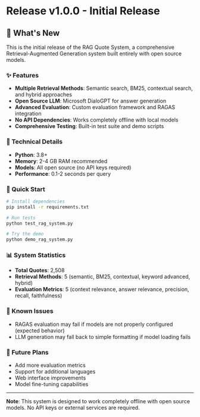 # Release v1.0.0 - Initial Release

## 🎉 What's New

This is the initial release of the RAG Quote System, a comprehensive Retrieval-Augmented Generation system built entirely with open source models.

### ✨ Features

- **Multiple Retrieval Methods**: Semantic search, BM25, contextual search, and hybrid approaches
- **Open Source LLM**: Microsoft DialoGPT for answer generation
- **Advanced Evaluation**: Custom evaluation framework and RAGAS integration
- **No API Dependencies**: Works completely offline with local models
- **Comprehensive Testing**: Built-in test suite and demo scripts

### 🔧 Technical Details

- **Python**: 3.8+
- **Memory**: 2-4 GB RAM recommended
- **Models**: All open source (no API keys required)
- **Performance**: 0.1-2 seconds per query

### 🚀 Quick Start

```bash
# Install dependencies
pip install -r requirements.txt

# Run tests
python test_rag_system.py

# Try the demo
python demo_rag_system.py
```

### 📊 System Statistics

- **Total Quotes**: 2,508
- **Retrieval Methods**: 5 (semantic, BM25, contextual, keyword advanced, hybrid)
- **Evaluation Metrics**: 5 (context relevance, answer relevance, precision, recall, faithfulness)

### 🐛 Known Issues

- RAGAS evaluation may fail if models are not properly configured (expected behavior)
- LLM generation may fall back to simple formatting if model loading fails

### 🔮 Future Plans

- Add more evaluation metrics
- Support for additional languages
- Web interface improvements
- Model fine-tuning capabilities

---

**Note**: This system is designed to work completely offline with open source models. No API keys or external services are required.
